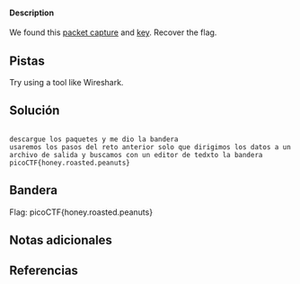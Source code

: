 #### Description


We found this [packet capture](https://jupiter.challenges.picoctf.org/static/fbf98e695555a2a48fe42c9a245de376/capture.pcap) and [key](https://jupiter.challenges.picoctf.org/static/fbf98e695555a2a48fe42c9a245de376/picopico.key). Recover the flag.

## Pistas

Try using a tool like Wireshark.


## Solución

``` 

descargue los paquetes y me dio la bandera 
usaremos los pasos del reto anterior solo que dirigimos los datos a un archivo de salida y buscamos con un editor de tedxto la bandera
picoCTF{honey.roasted.peanuts}

```

## Bandera
Flag:  picoCTF{honey.roasted.peanuts}



## Notas adicionales


## Referencias
